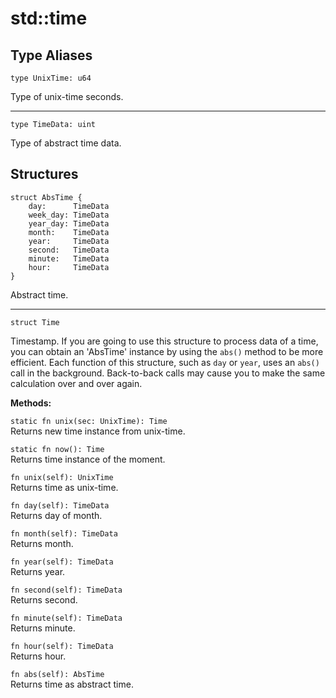 # std::time

## Type Aliases

```jule
type UnixTime: u64
```
Type of unix-time seconds.

---

```jule
type TimeData: uint
```
Type of abstract time data.

## Structures

```jule
struct AbsTime {
    day:      TimeData
    week_day: TimeData
    year_day: TimeData
    month:    TimeData
    year:     TimeData
    second:   TimeData
    minute:   TimeData
    hour:     TimeData
}
```
Abstract time.

---

```jule
struct Time
```
Timestamp.
If you are going to use this structure to process data of a time, you can obtain an 'AbsTime' instance by using the `abs()` method to be more efficient. Each function of this structure, such as `day` or `year`, uses an `abs()` call in the background. Back-to-back calls may cause you to make the same calculation over and over again.

**Methods:**

`static fn unix(sec: UnixTime): Time`\
Returns new time instance from unix-time.

`static fn now(): Time`\
Returns time instance of the moment.

`fn unix(self): UnixTime`\
Returns time as unix-time.

`fn day(self): TimeData`\
Returns day of month.

`fn month(self): TimeData`\
Returns month.

`fn year(self): TimeData`\
Returns year.

`fn second(self): TimeData`\
Returns second.

`fn minute(self): TimeData`\
Returns minute.

`fn hour(self): TimeData`\
Returns hour.

`fn abs(self): AbsTime`\
Returns time as abstract time.
